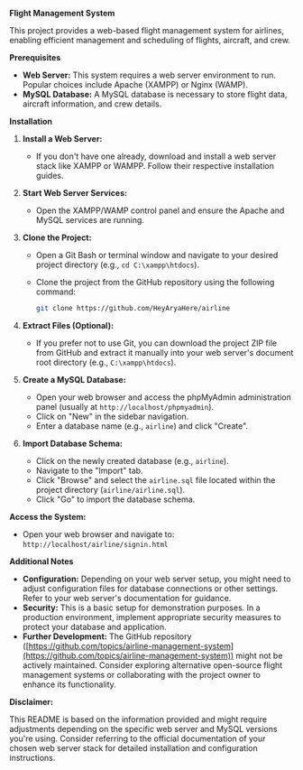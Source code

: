 **Flight Management System**

This project provides a web-based flight management system for airlines, enabling efficient management and scheduling of flights, aircraft, and crew.

**Prerequisites**

- **Web Server:** This system requires a web server environment to run. Popular choices include Apache (XAMPP) or Nginx (WAMP).
- **MySQL Database:** A MySQL database is necessary to store flight data, aircraft information, and crew details.

**Installation**

1. **Install a Web Server:**
   - If you don't have one already, download and install a web server stack like XAMPP or WAMPP. Follow their respective installation guides.

2. **Start Web Server Services:**
   - Open the XAMPP/WAMP control panel and ensure the Apache and MySQL services are running.

3. **Clone the Project:**
   - Open a Git Bash or terminal window and navigate to your desired project directory (e.g., `cd C:\xampp\htdocs`).
   - Clone the project from the GitHub repository using the following command:

     ```bash
     git clone https://github.com/HeyAryaHere/airline
     ```

4. **Extract Files (Optional):**
   - If you prefer not to use Git, you can download the project ZIP file from GitHub and extract it manually into your web server's document root directory (e.g., `C:\xampp\htdocs`).

5. **Create a MySQL Database:**
   - Open your web browser and access the phpMyAdmin administration panel (usually at `http://localhost/phpmyadmin`).
   - Click on "New" in the sidebar navigation.
   - Enter a database name (e.g., `airline`) and click "Create".

6. **Import Database Schema:**
   - Click on the newly created database (e.g., `airline`).
   - Navigate to the "Import" tab.
   - Click "Browse" and select the `airline.sql` file located within the project directory (`airline/airline.sql`).
   - Click "Go" to import the database schema.

**Access the System:**

- Open your web browser and navigate to: `http://localhost/airline/signin.html`

**Additional Notes**

- **Configuration:** Depending on your web server setup, you might need to adjust configuration files for database connections or other settings. Refer to your web server's documentation for guidance.
- **Security:** This is a basic setup for demonstration purposes. In a production environment, implement appropriate security measures to protect your database and application.
- **Further Development:** The GitHub repository ([https://github.com/topics/airline-management-system](https://github.com/topics/airline-management-system)) might not be actively maintained. Consider exploring alternative open-source flight management systems or collaborating with the project owner to enhance its functionality.

**Disclaimer:**

This README is based on the information provided and might require adjustments depending on the specific web server and MySQL versions you're using. Consider referring to the official documentation of your chosen web server stack for detailed installation and configuration instructions.
